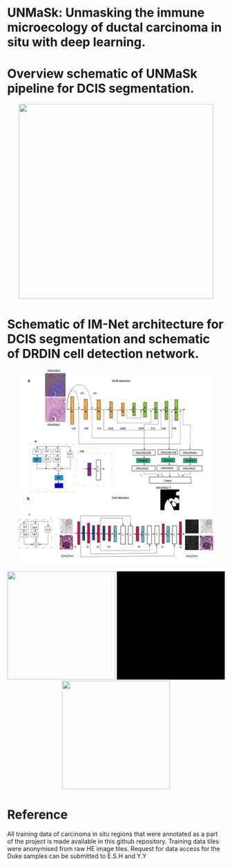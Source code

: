 # UNMaSk: Unmasking the immune microecology of ductal carcinoma in situ with deep learning.

# Overview schematic of UNMaSk pipeline for DCIS segmentation.
<p align="center">
  <img src="environment/Fig1_overview.png" width="450" height="450"/>
 </p>
 
 # Schematic of IM-Net architecture for DCIS segmentation and schematic of DRDIN cell detection network. 
 <p align="center">
 
  <img src="environment/Fig2_ab_Revised_v1.png" width="450" height="450"/>
  </p>


<p align="center">
  
  <img src="CIS/PrepareData/IM-NET/training_material/DCIS_freehand_sampled_pos_img_movie_001.gif" width="250" height="250"/>
  <img src="CIS/PrepareData/IM-NET/training_material/DCIS_freehand_sampled_pos_mask_movie_001.gif" width="250" height="250"/>
  <img src="CIS/PrepareData/IM-NET/training_material/DCIS_freehand_sampled_pos_overlay_movie_001.gif" width="250" height="250"/>
</p>


# Reference

All training data of carcinoma in situ regions that were annotated as a part of the project is made available in this github repository.
Training data tiles were anonymised from raw HE image tiles. Request for data access for the Duke samples can be submitted to E.S.H and Y.Y

